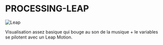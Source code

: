# PROCESSING-LEAP

![Leap](/leap.gif)

Visualisation assez basique qui bouge au son de la musique + le variables se pilotent avec un Leap Motion. 
